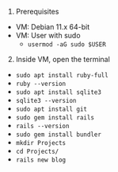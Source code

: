1. Prerequisites
  - VM: Debian 11.x 64-bit
  - VM: User with sudo
    - `usermod -aG sudo $USER`

2. Inside VM, open the terminal
  - `sudo apt install ruby-full`
  - `ruby --version`
  - `sudo apt install sqlite3`
  - `sqlite3 --version`
  - `sudo apt install git`
  - `sudo gem install rails`
  - `rails --version`
  - `sudo gem install bundler`
  - `mkdir Projects`
  - `cd Projects/`
  - `rails new blog`
